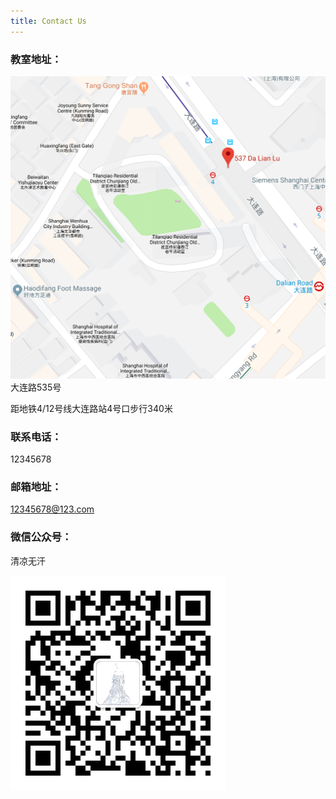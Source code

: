 ```yaml
---
title: Contact Us
---
```


### 教室地址：
![school_map](/../assets/img/school_map.png)
大连路535号

距地铁4/12号线大连路站4号口步行340米

### 联系电话：

12345678

### 邮箱地址：
12345678@123.com

### 微信公众号：
清凉无汗


![gzh](/../assets/img/gzh.png)
